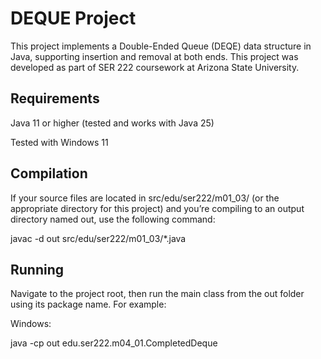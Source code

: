 # DEQUE Project

This project implements a Double-Ended Queue (DEQE) data structure in Java, supporting insertion and removal at both ends. This project was developed as part of SER 222 coursework at Arizona State University.

## Requirements

Java 11 or higher (tested and works with Java 25)

Tested with Windows 11

## Compilation

If your source files are located in src/edu/ser222/m01_03/ (or the appropriate directory for this project) and you’re compiling to an output directory named out, use the following command:

javac -d out src/edu/ser222/m01_03/*.java

## Running

Navigate to the project root, then run the main class from the out folder using its package name. For example:

Windows:

java -cp out edu.ser222.m04_01.CompletedDeque
